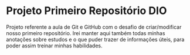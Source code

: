 # Projeto Primeiro Repositório DIO
Projeto referente a aula de Git e GitHub com o desafio de criar/modificar nosso primeiro repositório. Irei manter aqui também todas minhas anotações sobre estudos e o que puder trazer de informações úteis, para poder assim treinar minhas habilidades.
